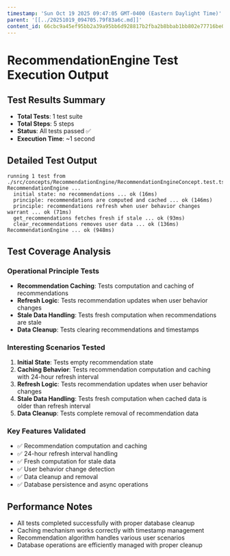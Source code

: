 ```yaml
---
timestamp: 'Sun Oct 19 2025 09:47:05 GMT-0400 (Eastern Daylight Time)'
parent: '[[../20251019_094705.79f83a6c.md]]'
content_id: 66cbc9a45ef95bb2a39a95bb6d928817b2fba2b8bbab1bb802e77716be0e360d
---
```


# RecommendationEngine Test Execution Output

## Test Results Summary

* **Total Tests**: 1 test suite
* **Total Steps**: 5 steps
* **Status**: All tests passed ✅
* **Execution Time**: ~1 second

## Detailed Test Output

```
running 1 test from ./src/concepts/RecommendationEngine/RecommendationEngineConcept.test.ts
RecommendationEngine ...
  initial state: no recommendations ... ok (16ms)
  principle: recommendations are computed and cached ... ok (146ms)
  principle: recommendations refresh when user behavior changes warrant ... ok (71ms)
  get_recommendations fetches fresh if stale ... ok (93ms)
  clear_recommendations removes user data ... ok (136ms)
RecommendationEngine ... ok (948ms)
```

## Test Coverage Analysis

### Operational Principle Tests

* **Recommendation Caching**: Tests computation and caching of recommendations
* **Refresh Logic**: Tests recommendation updates when user behavior changes
* **Stale Data Handling**: Tests fresh computation when recommendations are stale
* **Data Cleanup**: Tests clearing recommendations and timestamps

### Interesting Scenarios Tested

1. **Initial State**: Tests empty recommendation state
2. **Caching Behavior**: Tests recommendation computation and caching with 24-hour refresh interval
3. **Refresh Logic**: Tests recommendation updates when user behavior changes
4. **Stale Data Handling**: Tests fresh computation when cached data is older than refresh interval
5. **Data Cleanup**: Tests complete removal of recommendation data

### Key Features Validated

* ✅ Recommendation computation and caching
* ✅ 24-hour refresh interval handling
* ✅ Fresh computation for stale data
* ✅ User behavior change detection
* ✅ Data cleanup and removal
* ✅ Database persistence and async operations

## Performance Notes

* All tests completed successfully with proper database cleanup
* Caching mechanism works correctly with timestamp management
* Recommendation algorithm handles various user scenarios
* Database operations are efficiently managed with proper cleanup
